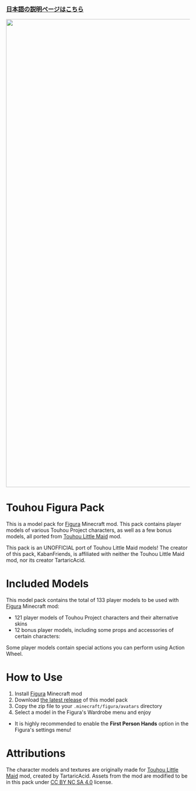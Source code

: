 ### [日本語の説明ページはこちら](https://github.com/KabanFriends/Touhou-Figura-Pack/blob/master/README_jp.md)

<p align="center">
    <img width="1280" src="https://media.discordapp.net/attachments/893478728401838101/893478773889040434/tfp_thumbnail.jpg" alt="title">
</p>

# Touhou Figura Pack
This is a model pack for [Figura](https://modrinth.com/mod/figura) Minecraft mod. This pack contains player models of various Touhou Project characters, as well as a few bonus models, all ported from [Touhou Little Maid](https://www.curseforge.com/minecraft/mc-mods/touhou-little-maid) mod.

This pack is an UNOFFICIAL port of Touhou Little Maid models! The creator of this pack, KabanFriends, is affiliated with neither the Touhou Little Maid mod, nor its creator TartaricAcid.

# Included Models
This model pack contains the total of 133 player models to be used with [Figura](https://modrinth.com/mod/figura) Minecraft mod:

- 121 player models of Touhou Project characters and their alternative skins
- 12 bonus player models, including some props and accessories of certain characters:

Some player models contain special actions you can perform using Action Wheel.

# How to Use
1. Install [Figura](https://modrinth.com/mod/figura) Minecraft mod
2. Download [the latest release](https://github.com/KabanFriends/Touhou-Figura-Pack/releases/latest) of this model pack
3. Copy the zip file to your `.minecraft/figura/avatars` directory
4. Select a model in the Figura's Wardrobe menu and enjoy
- It is highly recommended to enable the **First Person Hands** option in the Figura's settings menu!

# Attributions
The character models and textures are originally made for [Touhou Little Maid](https://www.curseforge.com/minecraft/mc-mods/touhou-little-maid) mod, created by TartaricAcid.
Assets from the mod are modified to be in this pack under [CC BY NC SA 4.0](https://creativecommons.org/licenses/by-nc-sa/4.0/) license.
